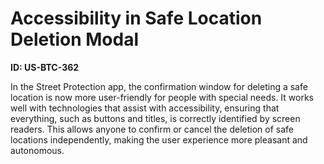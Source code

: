 # Accessibility in Safe Location Deletion Modal

**ID: US-BTC-362**

In the Street Protection app, the confirmation window for deleting a safe location is now more user-friendly for people with special needs. It works well with technologies that assist with accessibility, ensuring that everything, such as buttons and titles, is correctly identified by screen readers. This allows anyone to confirm or cancel the deletion of safe locations independently, making the user experience more pleasant and autonomous.